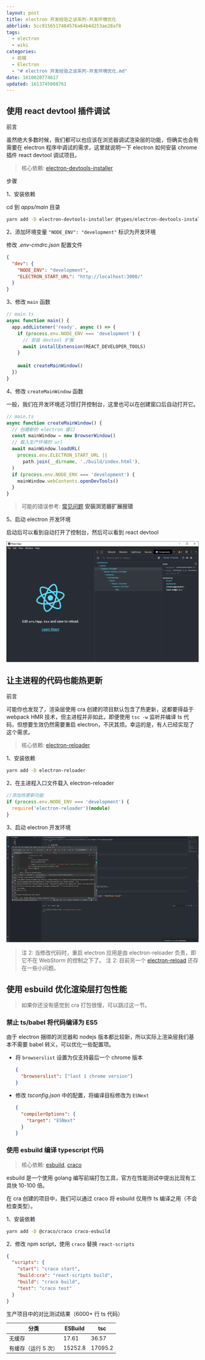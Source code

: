 ```yaml
---
layout: post
title: electron 开发经验之谈系列-开发环境优化
abbrlink: 5cc9156517484576a64b4d253ae28af8
tags:
  - electron
  - wiki
categories:
  - 前端
  - Electron
  - "# electron 开发经验之谈系列-开发环境优化.md"
date: 1610020774617
updated: 1613745088761
---
```


## 使用 react devtool 插件调试

<!-- TODO 需要将这两个函数抽离成静态工具类 -->

前言

虽然绝大多数时候，我们都可以也应该在浏览器调试渲染层的功能，但确实也会有需要在 electron 程序中调试的需求，这里就说明一下 electron 如何安装 chrome 插件 react devtool 调试项目。

> 核心依赖: [electron-devtools-installer](https://www.npmjs.com/package/electron-devtools-installer)

步骤

1、安装依赖

cd 到 *apps/main* 目录

```sh
yarn add -D electron-devtools-installer @types/electron-devtools-installer
```

2、添加环境变量 `"NODE_ENV": "development"` 标识为开发环境

修改 *.env-cmdrc.json* 配置文件

```json
{
  "dev": {
    "NODE_ENV": "development",
    "ELECTRON_START_URL": "http://localhost:3000/"
  }
}
```

3、修改 `main` 函数

```ts
// main.ts
async function main() {
  app.addListener('ready', async () => {
    if (process.env.NODE_ENV === 'development') {
      // 安装 devtool 扩展
      await installExtension(REACT_DEVELOPER_TOOLS)
    }

    await createMainWindow()
  })
}
```

4、修改 `createMainWindow` 函数

一般，我们在开发环境还习惯打开控制台，这里也可以在创建窗口后自动打开它。

```ts
// main.ts
async function createMainWindow() {
  // 创建新的 electron 窗口
  const mainWindow = new BrowserWindow()
  // 载入生产环境的 url
  await mainWindow.loadURL(
    process.env.ELECTRON_START_URL ||
      path.join(__dirname, './build/index.html'),
  )
  if (process.env.NODE_ENV === 'development') {
    mainWindow.webContents.openDevTools()
  }
}
```

> 可能的错误参考: [常见问题](/p/c68829779f5449d0afe0e67806dc7fc1) **安装浏览器扩展报错**

5、启动 electron 开发环境

启动后可以看到自动打开了控制台，然后可以看到 react devtool

![实际效果](/resources/4bdfd0cdf55c4e098b1f5b3a92fb7947.png)

## 让主进程的代码也能热更新

前言

可能你也发现了，渲染层使用 cra 创建的项目默认包含了热更新，这都要得益于 webpack HMR 技术，但主进程并非如此，即便使用 `tsc -w` 监听并编译 ts 代码，但想要生效仍然需要重启 electron，不厌其烦。幸运的是，有人已经实现了这个需求。

> 核心依赖: [electron-reloader](https://www.npmjs.com/package/electron-reloader)

1、安装依赖

```sh
yarn add -D electron-reloader
```

2、在主进程入口文件载入 electron-reloader

```ts
//添加热更新功能
if (process.env.NODE_ENV === 'development') {
  require('electron-reloader')(module)
}
```

3、启动 electron 开发环境

![效果](/resources/d2a07efc8ff24354b49289c2d4210b79.gif)

> 注 2: 当修改代码时，重启 electron 应用是由 electron-reloader 负责，即它不在 WebStorm 的控制之下了。
> 注 2: 目前另一个 [electron-reload](https://www.npmjs.com/package/electron-reload) 还存在一些小问题。

## 使用 esbuild 优化渲染层打包性能

> 如果你还没有感觉到 cra 打包很慢，可以跳过这一节。

### 禁止 ts/babel 将代码编译为 ES5

由于 electron 捆绑的浏览器和 nodejs 版本都比较新，所以实际上渲染层我们基本不需要 babel 转义，可以优化一些配置项。

*   将 `browserslist` 设置为仅支持最后一个 chrome 版本

    ```json
    {
      "browserslist": ["last 1 chrome version"]
    }
    ```

*   修改 *tsconfig.json* 中的配置，将编译目标修改为 `ESNext`

    ```json
    {
      "compilerOptions": {
        "target": "ESNext"
      }
    }
    ```

### 使用 esbuild 编译 typescript 代码

> 核心依赖: [esbuild](https://github.com/evanw/esbuild), [craco](https://github.com/gsoft-inc/craco)

esbuild 是一个使用 golang 编写前端打包工具，官方在性能测试中提出比现有工具快 10-100 倍。

在 cra 创建的项目中，我们可以通过 craco 将 esbuild 仅用作 ts 编译之用（不会检查类型）。

1、安装依赖

```sh
yarn add -D @craco/craco craco-esbuild
```

2、修改 npm script，使用 `craco` 替换 `react-scripts`

```json
{
  "scripts": {
    "start": "craco start",
    "build:cra": "react-scripts build",
    "build": "craco build",
    "test": "craco test"
  }
}
```

生产项目中的对比测试结果（6000+ 行 ts 代码）

| 分类          | ESBuild | tsc     |
| ----------- | ------- | ------- |
| 无缓存         | 17.61   | 36.57   |
| 有缓存（运行 5 次） | 15252.8 | 17095.2 |
